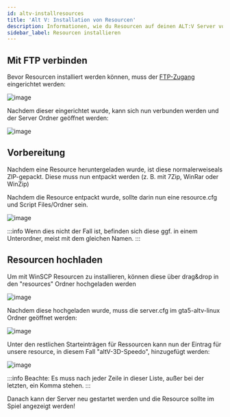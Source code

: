 ```yaml
---
id: altv-installresources
title: 'Alt V: Installation von Resourcen'
description: Informationen, wie du Resourcen auf deinen ALT:V Server von ZAP-Hosting installieren kannst - ZAP-Hosting.com Dokumentation
sidebar_label: Resourcen installieren
---
```


## Mit FTP verbinden

Bevor Resourcen installiert werden können, muss der [FTP-Zugang](gameserver-ftpaccess.md) eingerichtet werden:

![image](https://user-images.githubusercontent.com/13604413/159184693-261d0660-4cfb-472e-b3bb-945ab6a33346.png)

Nachdem dieser eingerichtet wurde, kann sich nun verbunden werden und der Server Ordner geöffnet werden:

![image](https://user-images.githubusercontent.com/13604413/169707290-e987df75-e338-4fb7-aa64-e9fb80fd3df0.png)



## Vorbereitung

Nachdem eine Resource heruntergeladen wurde, ist diese normalerweiseals  ZIP-gepackt. Diese muss nun entpackt werden (z. B. mit 7Zip, WinRar oder WinZip)

Nachdem die Resource entpackt wurde, sollte darin nun eine resource.cfg und Script Files/Ordner sein.

![image](https://user-images.githubusercontent.com/13604413/169707329-52aaa6ab-2de2-48ac-9c45-3a5d95968edc.png)


:::info
Wenn dies nicht der Fall ist, befinden sich diese ggf. in einem Unterordner, meist mit dem gleichen Namen.
:::

## Resourcen hochladen


Um mit WinSCP Resourcen zu installieren, können diese über drag&drop in den "resources" Ordner hochgeladen werden

![image](https://user-images.githubusercontent.com/13604413/169707344-7e6e6266-5540-4b9b-a287-ce633a0f592e.png)

Nachdem diese hochgeladen wurde, muss die server.cfg im gta5-altv-linux Ordner geöffnet werden:

![image](https://user-images.githubusercontent.com/13604413/169707357-3a63ede6-1385-485c-bfa2-6b62fb9e629a.png)

Unter den restlichen Starteinträgen für Ressourcen kann nun der Eintrag für unsere resource, in diesem Fall "altV-3D-Speedo", hinzugefügt werden:


![image](https://user-images.githubusercontent.com/13604413/169707378-85eb7c30-aba5-4b17-8b5f-4ed931aee14d.png)

:::info
Beachte: Es muss nach jeder Zeile in dieser Liste, außer bei der letzten, ein Komma stehen.
:::

Danach kann der Server neu gestartet werden und die Resource sollte im Spiel angezeigt werden!